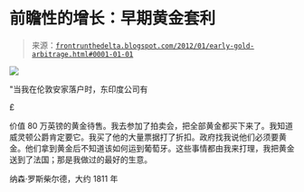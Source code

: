 <!--yml

分类：未分类

日期：2024 年 5 月 12 日 23:30:55

-->

# 前瞻性的增长：早期黄金套利

> 来源：[`frontrunthedelta.blogspot.com/2012/01/early-gold-arbitrage.html#0001-01-01`](https://frontrunthedelta.blogspot.com/2012/01/early-gold-arbitrage.html#0001-01-01)

![](https://blogger.googleusercontent.com/img/b/R29vZ2xl/AVvXsEi2zl3ZrJArNLs9rXjci1TWjztc1g0oQ3cx8GDHcOfIX1DS7Tvj8yO1MamB08m0rdak7OnO7c-MqqS23o1m_5L9_UmU-77xu3801xsWqDOBxTPDel-RGRjWR6XAcHI1R2fJFs07s1aRM4M/s1600/Nathan_Rothschild.jpg)

"当我在伦敦安家落户时，东印度公司有

£

价值 80 万英镑的黄金待售。我去参加了拍卖会，把全部黄金都买下来了。我知道威灵顿公爵肯定要它。我买了他的大量票据打了折扣。政府找我说他们必须要黄金。他们拿到黄金后不知道该如何运到葡萄牙。这些事情都由我来打理，我把黄金送到了法国；那是我做过的最好的生意。

纳森·罗斯柴尔德，大约 1811 年
